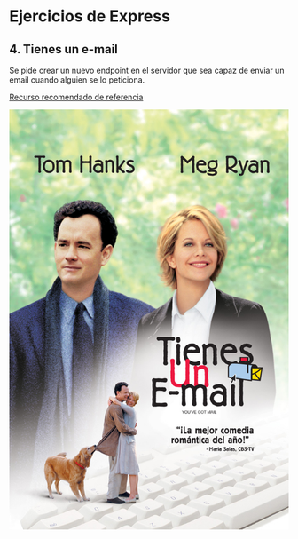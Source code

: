 # Ejercicios de Express

## 4. Tienes un e-mail

Se pide crear un nuevo endpoint en el servidor que sea capaz de enviar un email cuando alguien se lo peticiona.

[Recurso recomendado de referencia](https://www.w3schools.com/nodejs/nodejs_email.asp)

![Tienes un e-mail](youvegotanemail.jpg)
